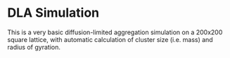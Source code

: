# DLA Simulation

This is a very basic diffusion-limited aggregation simulation on a 200x200 square lattice, with automatic calculation of cluster size (i.e. mass) and radius of gyration.
